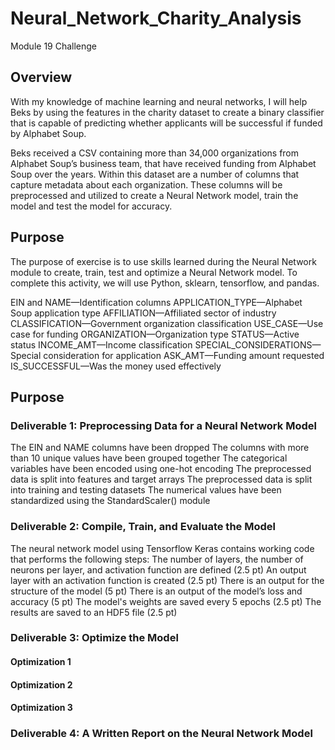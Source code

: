 # Neural_Network_Charity_Analysis
Module 19 Challenge
## Overview

With my knowledge of machine learning and neural networks, I will help Beks by using the features in the charity dataset to create a binary classifier that is capable of predicting whether applicants will be successful if funded by Alphabet Soup.

Beks received a CSV containing more than 34,000 organizations from Alphabet Soup’s business team, that have received funding from Alphabet Soup over the years. Within this dataset are a number of columns that capture metadata about each organization.  These columns will be preprocessed and utilized to create a Neural Network model, train the model and test the model for accuracy.

## Purpose

The purpose of exercise is to use skills learned during the Neural Network module to create, train, test and optimize a Neural Network model.  To complete this activity, we will use Python, sklearn, tensorflow, and pandas.

EIN and NAME—Identification columns
APPLICATION_TYPE—Alphabet Soup application type
AFFILIATION—Affiliated sector of industry
CLASSIFICATION—Government organization classification
USE_CASE—Use case for funding
ORGANIZATION—Organization type
STATUS—Active status
INCOME_AMT—Income classification
SPECIAL_CONSIDERATIONS—Special consideration for application
ASK_AMT—Funding amount requested
IS_SUCCESSFUL—Was the money used effectively


## Purpose

### Deliverable 1: Preprocessing Data for a Neural Network Model



The EIN and NAME columns have been dropped
The columns with more than 10 unique values have been grouped together
The categorical variables have been encoded using one-hot encoding
The preprocessed data is split into features and target arrays
The preprocessed data is split into training and testing datasets
The numerical values have been standardized using the StandardScaler() module

### Deliverable 2: Compile, Train, and Evaluate the Model

The neural network model using Tensorflow Keras contains working code that performs the following steps:
The number of layers, the number of neurons per layer, and activation function are defined (2.5 pt)
An output layer with an activation function is created (2.5 pt)
There is an output for the structure of the model (5 pt)
There is an output of the model’s loss and accuracy (5 pt)
The model's weights are saved every 5 epochs (2.5 pt)
The results are saved to an HDF5 file (2.5 pt)

### Deliverable 3: Optimize the Model

#### Optimization 1

#### Optimization 2

#### Optimization 3


### Deliverable 4: A Written Report on the Neural Network Model
